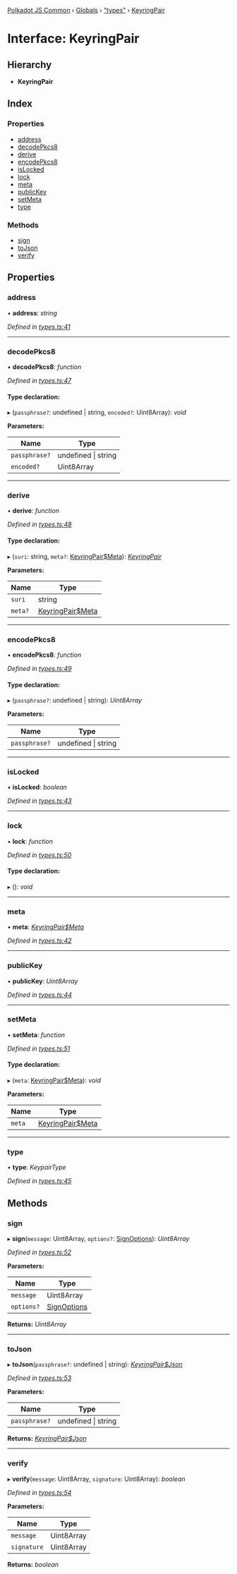 [Polkadot JS Common](../README.md) › [Globals](../globals.md) › ["types"](../modules/_types_.md) › [KeyringPair](_types_.keyringpair.md)

# Interface: KeyringPair

## Hierarchy

* **KeyringPair**

## Index

### Properties

* [address](_types_.keyringpair.md#address)
* [decodePkcs8](_types_.keyringpair.md#decodepkcs8)
* [derive](_types_.keyringpair.md#derive)
* [encodePkcs8](_types_.keyringpair.md#encodepkcs8)
* [isLocked](_types_.keyringpair.md#islocked)
* [lock](_types_.keyringpair.md#lock)
* [meta](_types_.keyringpair.md#meta)
* [publicKey](_types_.keyringpair.md#publickey)
* [setMeta](_types_.keyringpair.md#setmeta)
* [type](_types_.keyringpair.md#type)

### Methods

* [sign](_types_.keyringpair.md#sign)
* [toJson](_types_.keyringpair.md#tojson)
* [verify](_types_.keyringpair.md#verify)

## Properties

###  address

• **address**: *string*

*Defined in [types.ts:41](https://github.com/polkadot-js/common/blob/ea9ad6f3/packages/keyring/src/types.ts#L41)*

___

###  decodePkcs8

• **decodePkcs8**: *function*

*Defined in [types.ts:47](https://github.com/polkadot-js/common/blob/ea9ad6f3/packages/keyring/src/types.ts#L47)*

#### Type declaration:

▸ (`passphrase?`: undefined | string, `encoded?`: Uint8Array): *void*

**Parameters:**

Name | Type |
------ | ------ |
`passphrase?` | undefined &#124; string |
`encoded?` | Uint8Array |

___

###  derive

• **derive**: *function*

*Defined in [types.ts:48](https://github.com/polkadot-js/common/blob/ea9ad6f3/packages/keyring/src/types.ts#L48)*

#### Type declaration:

▸ (`suri`: string, `meta?`: [KeyringPair$Meta](_types_.keyringpair_meta.md)): *[KeyringPair](_types_.keyringpair.md)*

**Parameters:**

Name | Type |
------ | ------ |
`suri` | string |
`meta?` | [KeyringPair$Meta](_types_.keyringpair_meta.md) |

___

###  encodePkcs8

• **encodePkcs8**: *function*

*Defined in [types.ts:49](https://github.com/polkadot-js/common/blob/ea9ad6f3/packages/keyring/src/types.ts#L49)*

#### Type declaration:

▸ (`passphrase?`: undefined | string): *Uint8Array*

**Parameters:**

Name | Type |
------ | ------ |
`passphrase?` | undefined &#124; string |

___

###  isLocked

• **isLocked**: *boolean*

*Defined in [types.ts:43](https://github.com/polkadot-js/common/blob/ea9ad6f3/packages/keyring/src/types.ts#L43)*

___

###  lock

• **lock**: *function*

*Defined in [types.ts:50](https://github.com/polkadot-js/common/blob/ea9ad6f3/packages/keyring/src/types.ts#L50)*

#### Type declaration:

▸ (): *void*

___

###  meta

• **meta**: *[KeyringPair$Meta](_types_.keyringpair_meta.md)*

*Defined in [types.ts:42](https://github.com/polkadot-js/common/blob/ea9ad6f3/packages/keyring/src/types.ts#L42)*

___

###  publicKey

• **publicKey**: *Uint8Array*

*Defined in [types.ts:44](https://github.com/polkadot-js/common/blob/ea9ad6f3/packages/keyring/src/types.ts#L44)*

___

###  setMeta

• **setMeta**: *function*

*Defined in [types.ts:51](https://github.com/polkadot-js/common/blob/ea9ad6f3/packages/keyring/src/types.ts#L51)*

#### Type declaration:

▸ (`meta`: [KeyringPair$Meta](_types_.keyringpair_meta.md)): *void*

**Parameters:**

Name | Type |
------ | ------ |
`meta` | [KeyringPair$Meta](_types_.keyringpair_meta.md) |

___

###  type

• **type**: *KeypairType*

*Defined in [types.ts:45](https://github.com/polkadot-js/common/blob/ea9ad6f3/packages/keyring/src/types.ts#L45)*

## Methods

###  sign

▸ **sign**(`message`: Uint8Array, `options?`: [SignOptions](_types_.signoptions.md)): *Uint8Array*

*Defined in [types.ts:52](https://github.com/polkadot-js/common/blob/ea9ad6f3/packages/keyring/src/types.ts#L52)*

**Parameters:**

Name | Type |
------ | ------ |
`message` | Uint8Array |
`options?` | [SignOptions](_types_.signoptions.md) |

**Returns:** *Uint8Array*

___

###  toJson

▸ **toJson**(`passphrase?`: undefined | string): *[KeyringPair$Json](_types_.keyringpair_json.md)*

*Defined in [types.ts:53](https://github.com/polkadot-js/common/blob/ea9ad6f3/packages/keyring/src/types.ts#L53)*

**Parameters:**

Name | Type |
------ | ------ |
`passphrase?` | undefined &#124; string |

**Returns:** *[KeyringPair$Json](_types_.keyringpair_json.md)*

___

###  verify

▸ **verify**(`message`: Uint8Array, `signature`: Uint8Array): *boolean*

*Defined in [types.ts:54](https://github.com/polkadot-js/common/blob/ea9ad6f3/packages/keyring/src/types.ts#L54)*

**Parameters:**

Name | Type |
------ | ------ |
`message` | Uint8Array |
`signature` | Uint8Array |

**Returns:** *boolean*

